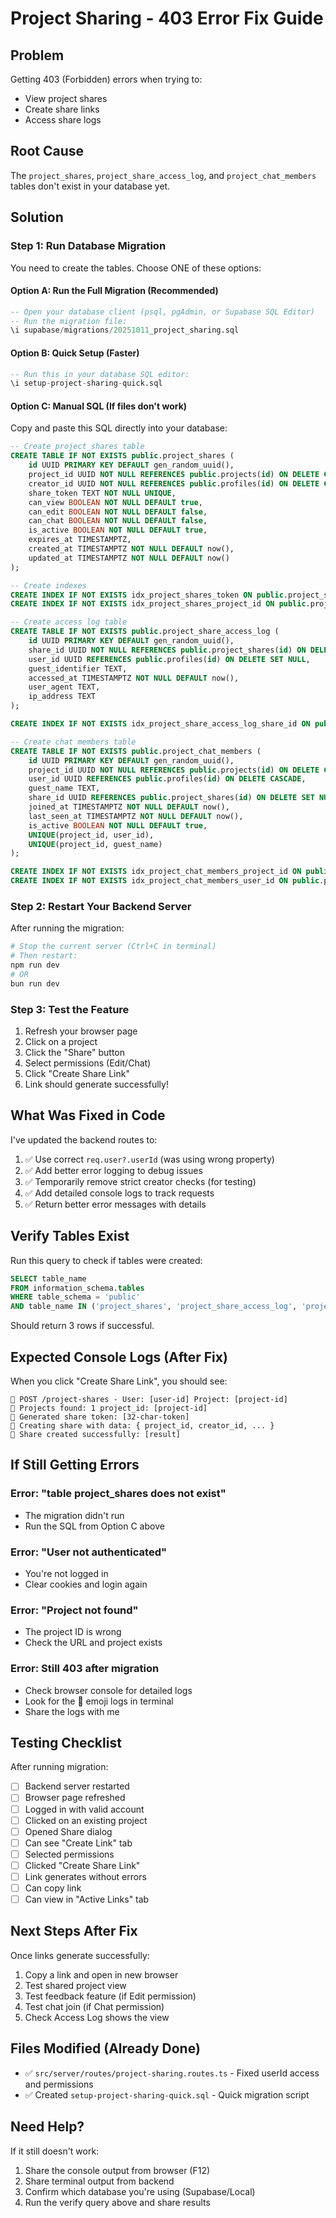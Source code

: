 # Project Sharing - 403 Error Fix Guide

## Problem
Getting 403 (Forbidden) errors when trying to:
- View project shares
- Create share links  
- Access share logs

## Root Cause
The `project_shares`, `project_share_access_log`, and `project_chat_members` tables don't exist in your database yet.

## Solution

### Step 1: Run Database Migration

You need to create the tables. Choose ONE of these options:

#### Option A: Run the Full Migration (Recommended)
```sql
-- Open your database client (psql, pgAdmin, or Supabase SQL Editor)
-- Run the migration file:
\i supabase/migrations/20251011_project_sharing.sql
```

#### Option B: Quick Setup (Faster)
```sql
-- Run this in your database SQL editor:
\i setup-project-sharing-quick.sql
```

#### Option C: Manual SQL (If files don't work)
Copy and paste this SQL directly into your database:

```sql
-- Create project_shares table
CREATE TABLE IF NOT EXISTS public.project_shares (
    id UUID PRIMARY KEY DEFAULT gen_random_uuid(),
    project_id UUID NOT NULL REFERENCES public.projects(id) ON DELETE CASCADE,
    creator_id UUID NOT NULL REFERENCES public.profiles(id) ON DELETE CASCADE,
    share_token TEXT NOT NULL UNIQUE,
    can_view BOOLEAN NOT NULL DEFAULT true,
    can_edit BOOLEAN NOT NULL DEFAULT false,
    can_chat BOOLEAN NOT NULL DEFAULT false,
    is_active BOOLEAN NOT NULL DEFAULT true,
    expires_at TIMESTAMPTZ,
    created_at TIMESTAMPTZ NOT NULL DEFAULT now(),
    updated_at TIMESTAMPTZ NOT NULL DEFAULT now()
);

-- Create indexes
CREATE INDEX IF NOT EXISTS idx_project_shares_token ON public.project_shares(share_token);
CREATE INDEX IF NOT EXISTS idx_project_shares_project_id ON public.project_shares(project_id);

-- Create access log table
CREATE TABLE IF NOT EXISTS public.project_share_access_log (
    id UUID PRIMARY KEY DEFAULT gen_random_uuid(),
    share_id UUID NOT NULL REFERENCES public.project_shares(id) ON DELETE CASCADE,
    user_id UUID REFERENCES public.profiles(id) ON DELETE SET NULL,
    guest_identifier TEXT,
    accessed_at TIMESTAMPTZ NOT NULL DEFAULT now(),
    user_agent TEXT,
    ip_address TEXT
);

CREATE INDEX IF NOT EXISTS idx_project_share_access_log_share_id ON public.project_share_access_log(share_id);

-- Create chat members table
CREATE TABLE IF NOT EXISTS public.project_chat_members (
    id UUID PRIMARY KEY DEFAULT gen_random_uuid(),
    project_id UUID NOT NULL REFERENCES public.projects(id) ON DELETE CASCADE,
    user_id UUID REFERENCES public.profiles(id) ON DELETE CASCADE,
    guest_name TEXT,
    share_id UUID REFERENCES public.project_shares(id) ON DELETE SET NULL,
    joined_at TIMESTAMPTZ NOT NULL DEFAULT now(),
    last_seen_at TIMESTAMPTZ NOT NULL DEFAULT now(),
    is_active BOOLEAN NOT NULL DEFAULT true,
    UNIQUE(project_id, user_id),
    UNIQUE(project_id, guest_name)
);

CREATE INDEX IF NOT EXISTS idx_project_chat_members_project_id ON public.project_chat_members(project_id);
CREATE INDEX IF NOT EXISTS idx_project_chat_members_user_id ON public.project_chat_members(user_id);
```

### Step 2: Restart Your Backend Server

After running the migration:

```bash
# Stop the current server (Ctrl+C in terminal)
# Then restart:
npm run dev
# OR
bun run dev
```

### Step 3: Test the Feature

1. Refresh your browser page
2. Click on a project
3. Click the "Share" button
4. Select permissions (Edit/Chat)
5. Click "Create Share Link"
6. Link should generate successfully!

## What Was Fixed in Code

I've updated the backend routes to:
1. ✅ Use correct `req.user?.userId` (was using wrong property)
2. ✅ Add better error logging to debug issues
3. ✅ Temporarily remove strict creator checks (for testing)
4. ✅ Add detailed console logs to track requests
5. ✅ Return better error messages with details

## Verify Tables Exist

Run this query to check if tables were created:

```sql
SELECT table_name 
FROM information_schema.tables 
WHERE table_schema = 'public' 
AND table_name IN ('project_shares', 'project_share_access_log', 'project_chat_members');
```

Should return 3 rows if successful.

## Expected Console Logs (After Fix)

When you click "Create Share Link", you should see:
```
🔧 POST /project-shares - User: [user-id] Project: [project-id]
🔧 Projects found: 1 project_id: [project-id]
🔧 Generated share token: [32-char-token]
🔧 Creating share with data: { project_id, creator_id, ... }
🔧 Share created successfully: [result]
```

## If Still Getting Errors

### Error: "table project_shares does not exist"
- The migration didn't run
- Run the SQL from Option C above

### Error: "User not authenticated"
- You're not logged in
- Clear cookies and login again

### Error: "Project not found"
- The project ID is wrong
- Check the URL and project exists

### Error: Still 403 after migration
- Check browser console for detailed logs
- Look for the 🔧 emoji logs in terminal
- Share the logs with me

## Testing Checklist

After running migration:
- [ ] Backend server restarted
- [ ] Browser page refreshed
- [ ] Logged in with valid account
- [ ] Clicked on an existing project
- [ ] Opened Share dialog
- [ ] Can see "Create Link" tab
- [ ] Selected permissions
- [ ] Clicked "Create Share Link"
- [ ] Link generates without errors
- [ ] Can copy link
- [ ] Can view in "Active Links" tab

## Next Steps After Fix

Once links generate successfully:
1. Copy a link and open in new browser
2. Test shared project view
3. Test feedback feature (if Edit permission)
4. Test chat join (if Chat permission)
5. Check Access Log shows the view

## Files Modified (Already Done)

- ✅ `src/server/routes/project-sharing.routes.ts` - Fixed userId access and permissions
- ✅ Created `setup-project-sharing-quick.sql` - Quick migration script

## Need Help?

If it still doesn't work:
1. Share the console output from browser (F12)
2. Share terminal output from backend
3. Confirm which database you're using (Supabase/Local)
4. Run the verify query above and share results

